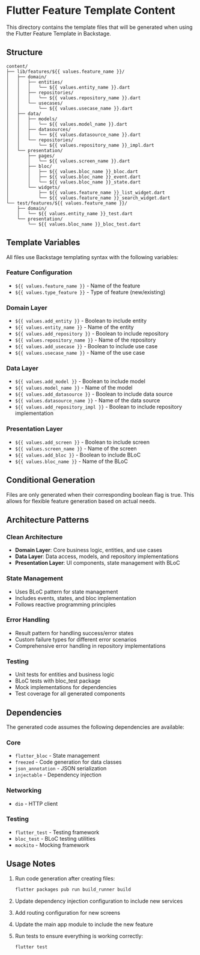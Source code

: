 # Flutter Feature Template Content

This directory contains the template files that will be generated when using the Flutter Feature Template in Backstage.

## Structure

```
content/
├── lib/features/${{ values.feature_name }}/
│   ├── domain/
│   │   ├── entities/
│   │   │   └── ${{ values.entity_name }}.dart
│   │   ├── repositories/
│   │   │   └── ${{ values.repository_name }}.dart
│   │   └── usecases/
│   │       └── ${{ values.usecase_name }}.dart
│   ├── data/
│   │   ├── models/
│   │   │   └── ${{ values.model_name }}.dart
│   │   ├── datasources/
│   │   │   └── ${{ values.datasource_name }}.dart
│   │   └── repositories/
│   │       └── ${{ values.repository_name }}_impl.dart
│   └── presentation/
│       ├── pages/
│       │   └── ${{ values.screen_name }}.dart
│       ├── bloc/
│       │   ├── ${{ values.bloc_name }}_bloc.dart
│       │   ├── ${{ values.bloc_name }}_event.dart
│       │   └── ${{ values.bloc_name }}_state.dart
│       └── widgets/
│           ├── ${{ values.feature_name }}_list_widget.dart
│           └── ${{ values.feature_name }}_search_widget.dart
└── test/features/${{ values.feature_name }}/
    ├── domain/
    │   └── ${{ values.entity_name }}_test.dart
    └── presentation/
        └── ${{ values.bloc_name }}_bloc_test.dart
```

## Template Variables

All files use Backstage templating syntax with the following variables:

### Feature Configuration
- `${{ values.feature_name }}` - Name of the feature
- `${{ values.type_feature }}` - Type of feature (new/existing)

### Domain Layer
- `${{ values.add_entity }}` - Boolean to include entity
- `${{ values.entity_name }}` - Name of the entity
- `${{ values.add_repository }}` - Boolean to include repository
- `${{ values.repository_name }}` - Name of the repository
- `${{ values.add_usecase }}` - Boolean to include use case
- `${{ values.usecase_name }}` - Name of the use case

### Data Layer
- `${{ values.add_model }}` - Boolean to include model
- `${{ values.model_name }}` - Name of the model
- `${{ values.add_datasource }}` - Boolean to include data source
- `${{ values.datasource_name }}` - Name of the data source
- `${{ values.add_repository_impl }}` - Boolean to include repository implementation

### Presentation Layer
- `${{ values.add_screen }}` - Boolean to include screen
- `${{ values.screen_name }}` - Name of the screen
- `${{ values.add_bloc }}` - Boolean to include BLoC
- `${{ values.bloc_name }}` - Name of the BLoC

## Conditional Generation

Files are only generated when their corresponding boolean flag is true. This allows for flexible feature generation based on actual needs.

## Architecture Patterns

### Clean Architecture
- **Domain Layer**: Core business logic, entities, and use cases
- **Data Layer**: Data access, models, and repository implementations
- **Presentation Layer**: UI components, state management with BLoC

### State Management
- Uses BLoC pattern for state management
- Includes events, states, and bloc implementation
- Follows reactive programming principles

### Error Handling
- Result pattern for handling success/error states
- Custom failure types for different error scenarios
- Comprehensive error handling in repository implementations

### Testing
- Unit tests for entities and business logic
- BLoC tests with bloc_test package
- Mock implementations for dependencies
- Test coverage for all generated components

## Dependencies

The generated code assumes the following dependencies are available:

### Core
- `flutter_bloc` - State management
- `freezed` - Code generation for data classes
- `json_annotation` - JSON serialization
- `injectable` - Dependency injection

### Networking
- `dio` - HTTP client

### Testing
- `flutter_test` - Testing framework
- `bloc_test` - BLoC testing utilities
- `mockito` - Mocking framework

## Usage Notes

1. Run code generation after creating files:
   ```bash
   flutter packages pub run build_runner build
   ```

2. Update dependency injection configuration to include new services

3. Add routing configuration for new screens

4. Update the main app module to include the new feature

5. Run tests to ensure everything is working correctly:
   ```bash
   flutter test
   ```
